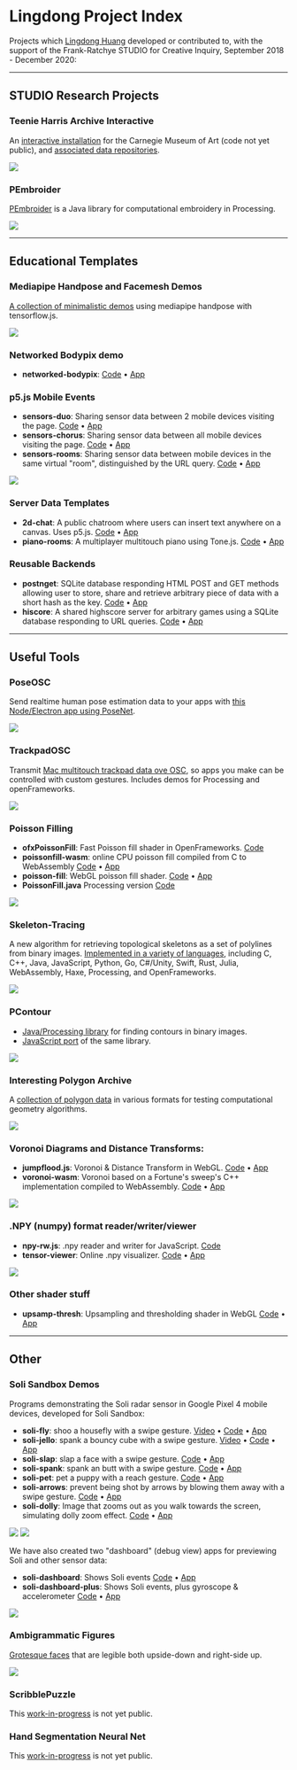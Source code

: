 # Lingdong Project Index

Projects which [Lingdong Huang](https://github.com/LingDong-) developed or contributed to, with the support of the Frank-Ratchye STUDIO for Creative Inquiry, September 2018 - December 2020: 

---

## STUDIO Research Projects

### Teenie Harris Archive Interactive

An [interactive installation](https://github.com/LingDong-/THP) for the Carnegie Museum of Art (code not yet public), and [associated data repositories](https://github.com/CreativeInquiry/TeenieHarrisProject).

![](screenshots/teenie.jpg)

### PEmbroider

[PEmbroider](https://github.com/CreativeInquiry/PEmbroider) is a Java library for computational embroidery in Processing.

![](screenshots/pembroider.jpg)

---

## Educational Templates

### Mediapipe Handpose and Facemesh Demos

[A collection of minimalistic demos](https://github.com/LingDong-/handpose-facemesh-demos) using mediapipe handpose with tensorflow.js.

![](screenshots/handface.png)

### Networked Bodypix demo

- **networked-bodypix**: [Code](https://glitch.com/edit/#!/networked-bodypix) • [App](https://networked-bodypix.glitch.me/)

### p5.js Mobile Events

- **sensors-duo**: Sharing sensor data between 2 mobile devices visiting the page. [Code]() • [App]()
- **sensors-chorus**: Sharing sensor data between all mobile devices visiting the page. [Code]() • [App]()
- **sensors-rooms**: Sharing sensor data between mobile devices in the same virtual "room", distinguished by the URL query. [Code]() • [App]()

![](screenshots/sensors.png)

### Server Data Templates

- **2d-chat**: A public chatroom where users can insert text anywhere on a canvas. Uses p5.js. [Code]() • [App]()
- **piano-rooms**: A multiplayer multitouch piano using Tone.js. [Code]() • [App]()

### Reusable Backends

- **postnget**: SQLite database responding HTML POST and GET methods allowing user to store, share and retrieve arbitrary piece of data with a short hash as the key. [Code]() • [App]()
- **hiscore**: A shared highscore server for arbitrary games using a SQLite database responding to URL queries. [Code]() • [App]()


--- 
## Useful Tools

### PoseOSC

Send realtime human pose estimation data to your apps with [this Node/Electron app using PoseNet](https://github.com/LingDong-/PoseOSC).

![](screenshots/poseosc.png)

### TrackpadOSC

Transmit [Mac multitouch trackpad data ove OSC](https://github.com/LingDong-/TrackpadOSC), so apps you make can be controlled with custom gestures. Includes demos for Processing and openFrameworks.

![](screenshots/trackpadosc.png)

### Poisson Filling

- **ofxPoissonFill**: Fast Poisson fill shader in OpenFrameworks. [Code](https://github.com/LingDong-/ofxPoissonFill)
- **poissonfill-wasm**: online CPU poisson fill compiled from C to WebAssembly [Code](https://glitch.com/edit/#!/poissonfill-wasm) • [App](https://poissonfill-wasm.glitch.me/)
- **poisson-fill**: WebGL poisson fill shader. [Code](https://glitch.com/edit/#!/poisson-fill) • [App](https://poisson-fill.glitch.me/)
- **PoissonFill.java** Processing version [Code](https://gist.github.com/LingDong-/09d4e65d0c320246b950206db1382092)

![](screenshots/poisson.png)

### Skeleton-Tracing

A new algorithm for retrieving topological skeletons as a set of polylines from binary images. [Implemented in a variety of languages](https://github.com/LingDong-/skeleton-tracing), including C, C++, Java, JavaScript, Python, Go, C#/Unity, Swift, Rust, Julia, WebAssembly, Haxe, Processing, and OpenFrameworks.

![](screenshots/skeleton.png)

### PContour

- [Java/Processing library](https://github.com/LingDong-/PContour) for finding contours in binary images.
- [JavaScript port](https://gist.github.com/LingDong-/b99cdbe814e600d8152c0eefeef01ab3) of the same library.

![](screenshots/pcontour.gif)


### Interesting Polygon Archive

A [collection of polygon data](https://github.com/LingDong-/interesting-polygon-archive) in various formats for testing computational geometry algorithms.

![](screenshots/polygons.png)


### Voronoi Diagrams and Distance Transforms:

- **jumpflood.js**: Voronoi & Distance Transform in WebGL. [Code](https://glitch.com/edit/#!/jfa) • [App](https://jfa.glitch.me/)
- **voronoi-wasm**: Voronoi based on a Fortune's sweep's C++ implementation compiled to WebAssembly. [Code](https://glitch.com/edit/#!/jfa) • [App](https://voronoi-wasm.glitch.me/)

![](screenshots/jfa.png)

### .NPY (numpy) format reader/writer/viewer

- **npy-rw.js**: .npy reader and writer for JavaScript. [Code](https://gist.github.com/LingDong-/b24f172ba0888976143463a8801e2040)
- **tensor-viewer**: Online .npy visualizer. [Code](https://glitch.com/edit/#!/tensor-viewer) • [App](https://tensor-viewer.glitch.me/)

![](screenshots/npy.jpg)

### Other shader stuff

- **upsamp-thresh**: Upsampling and thresholding shader in WebGL [Code](https://glitch.com/edit/#!/upsamp-thresh) • [App](https://upsamp-thresh.glitch.me/)


---

## Other

### Soli Sandbox Demos

Programs demonstrating the Soli radar sensor in Google Pixel 4 mobile devices, developed for Soli Sandbox: 

- **soli-fly**: shoo a housefly with a swipe gesture. [Video](https://vimeo.com/448186906) • [Code](https://glitch.com/edit/#!/soli-fly) • [App](https://soli-fly.glitch.me/)
- **soli-jello**: spank a bouncy cube with a swipe gesture. [Video](https://vimeo.com/448186018) • [Code](https://glitch.com/edit/#!/soli-jello) • [App](https://soli-jello.glitch.me/)
- **soli-slap**: slap a face with a swipe gesture.  [Code](https://glitch.com/edit/#!/soli-slap) • [App](https://soli-slap.glitch.me/)
- **soli-spank**: spank an butt with a swipe gesture. [Code](https://glitch.com/edit/#!/soli-spank) • [App](https://soli-spank.glitch.me/)
- **soli-pet**: pet a puppy with a reach gesture. [Code](https://glitch.com/edit/#!/soli-pet) • [App](https://soli-pet.glitch.me/)
- **soli-arrows**: prevent being shot by arrows by blowing them away with a swipe gesture. [Code](https://glitch.com/edit/#!/soli-arrows) • [App](https://soli-arrows.glitch.me/)
- **soli-dolly**: Image that zooms out as you walk towards the screen, simulating dolly zoom effect. [Code](https://glitch.com/edit/#!/soli-dolly) • [App](https://soli-dolly.glitch.me/)

![](screenshots/solifly.jpg)
![](screenshots/solijello.jpg)


We have also created two "dashboard" (debug view) apps for previewing Soli and other sensor data: 

- **soli-dashboard**: Shows Soli events [Code](https://glitch.com/edit/#!/soli-dashboard) • [App](https://soli-dashboard.glitch.me/)
- **soli-dashboard-plus**: Shows Soli events, plus gyroscope & accelerometer [Code](https://glitch.com/edit/#!/soli-dashboard-plus) • [App](https://soli-dashboard-plus.glitch.me/)


![](screenshots/solidashbaord.jpg)

### Ambigrammatic Figures

[Grotesque faces](https://a2p.bitmark.com/v2/artworks/326c6e057e5bd48c5edae92e7143085170d61a9de0d1699b2884c0adda89b49dd623542aa60575eba3a4b27e23b4cc96403d1a39743f835b28b7d7410691ef89) that are legible both upside-down and right-side up.

![](screenshots/ambigrammatic.png)

### ScribblePuzzle

This [work-in-progress](https://github.com/LingDong-/scribblepuzzle) is not yet public.

### Hand Segmentation Neural Net

This [work-in-progress](https://github.com/LingDong-/handpix) is not yet public.
